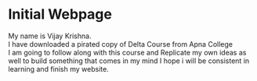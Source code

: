# Initial Webpage
My name is Vijay Krishna.<br>
I have downloaded a pirated copy of Delta Course from Apna College<br>
I am going to follow along with this course and Replicate my own ideas as well to build something that comes in my mind I hope i will be consistent in learning and finish my website.